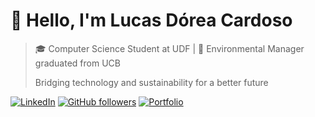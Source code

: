 # 👋 Hello, I'm Lucas Dórea Cardoso

> 🎓 Computer Science Student at UDF | 🌱 Environmental Manager graduated from UCB
> 
> Bridging technology and sustainability for a better future

[![LinkedIn](https://img.shields.io/badge/LinkedIn-0077B5?style=for-the-badge&logo=linkedin&logoColor=white)](https://www.linkedin.com/feed/?trk=guest_homepage-basic_nav-header-signin)
[![GitHub followers](https://img.shields.io/github/followers/lucasdoreac?style=for-the-badge)](https://github.com/lucasdoreac)
[![Portfolio](https://img.shields.io/badge/Portfolio-00C7B7?style=for-the-badge&logo=github&logoColor=white)](https://lucasdoreac.github.io)

